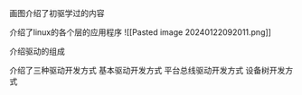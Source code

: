 画图介绍了初驱学过的内容

介绍了linux的各个层的应用程序
![[Pasted image 20240122092011.png]]

介绍驱动的组成

介绍了三种驱动开发方式
基本驱动开发方式
平台总线驱动开发方式
设备树开发方式

